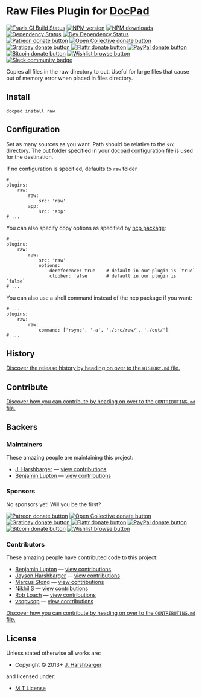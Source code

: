 # Raw Files Plugin for [DocPad](http://docpad.org)

<!-- BADGES/ -->

<span class="badge-travisci"><a href="http://travis-ci.org/docpad/docpad-plugin-raw" title="Check this project's build status on TravisCI"><img src="https://img.shields.io/travis/docpad/docpad-plugin-raw/master.svg" alt="Travis CI Build Status" /></a></span>
<span class="badge-npmversion"><a href="https://npmjs.org/package/docpad-plugin-raw" title="View this project on NPM"><img src="https://img.shields.io/npm/v/docpad-plugin-raw.svg" alt="NPM version" /></a></span>
<span class="badge-npmdownloads"><a href="https://npmjs.org/package/docpad-plugin-raw" title="View this project on NPM"><img src="https://img.shields.io/npm/dm/docpad-plugin-raw.svg" alt="NPM downloads" /></a></span>
<span class="badge-daviddm"><a href="https://david-dm.org/docpad/docpad-plugin-raw" title="View the status of this project's dependencies on DavidDM"><img src="https://img.shields.io/david/docpad/docpad-plugin-raw.svg" alt="Dependency Status" /></a></span>
<span class="badge-daviddmdev"><a href="https://david-dm.org/docpad/docpad-plugin-raw#info=devDependencies" title="View the status of this project's development dependencies on DavidDM"><img src="https://img.shields.io/david/dev/docpad/docpad-plugin-raw.svg" alt="Dev Dependency Status" /></a></span>
<br class="badge-separator" />
<span class="badge-patreon"><a href="https://patreon.com/bevry" title="Donate to this project using Patreon"><img src="https://img.shields.io/badge/patreon-donate-yellow.svg" alt="Patreon donate button" /></a></span>
<span class="badge-opencollective"><a href="https://opencollective.com/bevry" title="Donate to this project using Open Collective"><img src="https://img.shields.io/badge/open%20collective-donate-yellow.svg" alt="Open Collective donate button" /></a></span>
<span class="badge-gratipay"><a href="https://www.gratipay.com/bevry" title="Donate weekly to this project using Gratipay"><img src="https://img.shields.io/badge/gratipay-donate-yellow.svg" alt="Gratipay donate button" /></a></span>
<span class="badge-flattr"><a href="https://flattr.com/profile/balupton" title="Donate to this project using Flattr"><img src="https://img.shields.io/badge/flattr-donate-yellow.svg" alt="Flattr donate button" /></a></span>
<span class="badge-paypal"><a href="https://bevry.me/paypal" title="Donate to this project using Paypal"><img src="https://img.shields.io/badge/paypal-donate-yellow.svg" alt="PayPal donate button" /></a></span>
<span class="badge-bitcoin"><a href="https://bevry.me/bitcoin" title="Donate once-off to this project using Bitcoin"><img src="https://img.shields.io/badge/bitcoin-donate-yellow.svg" alt="Bitcoin donate button" /></a></span>
<span class="badge-wishlist"><a href="https://bevry.me/wishlist" title="Buy an item on our wishlist for us"><img src="https://img.shields.io/badge/wishlist-donate-yellow.svg" alt="Wishlist browse button" /></a></span>
<br class="badge-separator" />
<span class="badge-slackin"><a href="https://slack.bevry.me" title="Join this project's slack community"><img src="https://slack.bevry.me/badge.svg" alt="Slack community badge" /></a></span>

<!-- /BADGES -->


Copies all files in the raw directory to out.  Useful for large files that cause out of memory error when placed in files directory.


## Install

```
docpad install raw
```


## Configuration
Set as many sources as you want. Path should be relative to the `src` directory. The out folder specified in your [docpad configuration file](http://docpad.org/docs/config) is used for the destination.

If no configuration is specified, defaults to `raw` folder

```
# ...
plugins:
    raw:
        raw:
            src: 'raw'
        app:
            src: 'app'
# ...
```

You can also specify copy options as specified by [ncp package](https://github.com/AvianFlu/ncp):

```
# ...
plugins:
    raw:
        raw:
            src: 'raw'
            options:
                dereference: true    # default in our plugin is `true`
                clobber: false       # default in our plugin is `false`
# ...
```

You can also use a shell command instead of the ncp package if you want:

```
# ...
plugins:
    raw:
        raw:
            command: ['rsync', '-a', './src/raw/', './out/']
# ...
```


<!-- HISTORY/ -->

<h2>History</h2>

<a href="https://github.com/docpad/docpad-plugin-raw/blob/master/HISTORY.md#files">Discover the release history by heading on over to the <code>HISTORY.md</code> file.</a>

<!-- /HISTORY -->


<!-- CONTRIBUTE/ -->

<h2>Contribute</h2>

<a href="https://github.com/docpad/docpad-plugin-raw/blob/master/CONTRIBUTING.md#files">Discover how you can contribute by heading on over to the <code>CONTRIBUTING.md</code> file.</a>

<!-- /CONTRIBUTE -->


<!-- BACKERS/ -->

<h2>Backers</h2>

<h3>Maintainers</h3>

These amazing people are maintaining this project:

<ul><li><a href="https://github.com/hypercubed">J. Harshbarger</a> — <a href="https://github.com/docpad/docpad-plugin-raw/commits?author=hypercubed" title="View the GitHub contributions of J. Harshbarger on repository docpad/docpad-plugin-raw">view contributions</a></li>
<li><a href="http://balupton.com">Benjamin Lupton</a> — <a href="https://github.com/docpad/docpad-plugin-raw/commits?author=balupton" title="View the GitHub contributions of Benjamin Lupton on repository docpad/docpad-plugin-raw">view contributions</a></li></ul>

<h3>Sponsors</h3>

No sponsors yet! Will you be the first?

<span class="badge-patreon"><a href="https://patreon.com/bevry" title="Donate to this project using Patreon"><img src="https://img.shields.io/badge/patreon-donate-yellow.svg" alt="Patreon donate button" /></a></span>
<span class="badge-opencollective"><a href="https://opencollective.com/bevry" title="Donate to this project using Open Collective"><img src="https://img.shields.io/badge/open%20collective-donate-yellow.svg" alt="Open Collective donate button" /></a></span>
<span class="badge-gratipay"><a href="https://www.gratipay.com/bevry" title="Donate weekly to this project using Gratipay"><img src="https://img.shields.io/badge/gratipay-donate-yellow.svg" alt="Gratipay donate button" /></a></span>
<span class="badge-flattr"><a href="https://flattr.com/profile/balupton" title="Donate to this project using Flattr"><img src="https://img.shields.io/badge/flattr-donate-yellow.svg" alt="Flattr donate button" /></a></span>
<span class="badge-paypal"><a href="https://bevry.me/paypal" title="Donate to this project using Paypal"><img src="https://img.shields.io/badge/paypal-donate-yellow.svg" alt="PayPal donate button" /></a></span>
<span class="badge-bitcoin"><a href="https://bevry.me/bitcoin" title="Donate once-off to this project using Bitcoin"><img src="https://img.shields.io/badge/bitcoin-donate-yellow.svg" alt="Bitcoin donate button" /></a></span>
<span class="badge-wishlist"><a href="https://bevry.me/wishlist" title="Buy an item on our wishlist for us"><img src="https://img.shields.io/badge/wishlist-donate-yellow.svg" alt="Wishlist browse button" /></a></span>

<h3>Contributors</h3>

These amazing people have contributed code to this project:

<ul><li><a href="http://balupton.com">Benjamin Lupton</a> — <a href="https://github.com/docpad/docpad-plugin-raw/commits?author=balupton" title="View the GitHub contributions of Benjamin Lupton on repository docpad/docpad-plugin-raw">view contributions</a></li>
<li><a href="http://www.hypercubed.com">Jayson Harshbarger</a> — <a href="https://github.com/docpad/docpad-plugin-raw/commits?author=Hypercubed" title="View the GitHub contributions of Jayson Harshbarger on repository docpad/docpad-plugin-raw">view contributions</a></li>
<li><a href="http://circleci.com">Marcus Stong</a> — <a href="https://github.com/docpad/docpad-plugin-raw/commits?author=stongo" title="View the GitHub contributions of Marcus Stong on repository docpad/docpad-plugin-raw">view contributions</a></li>
<li><a href="https://github.com/nsonnad">Nikhil S</a> — <a href="https://github.com/docpad/docpad-plugin-raw/commits?author=nsonnad" title="View the GitHub contributions of Nikhil S on repository docpad/docpad-plugin-raw">view contributions</a></li>
<li><a href="http://robloach.net">Rob Loach</a> — <a href="https://github.com/docpad/docpad-plugin-raw/commits?author=RobLoach" title="View the GitHub contributions of Rob Loach on repository docpad/docpad-plugin-raw">view contributions</a></li>
<li><a href="https://github.com/vsopvsop">vsopvsop</a> — <a href="https://github.com/docpad/docpad-plugin-raw/commits?author=vsopvsop" title="View the GitHub contributions of vsopvsop on repository docpad/docpad-plugin-raw">view contributions</a></li></ul>

<a href="https://github.com/docpad/docpad-plugin-raw/blob/master/CONTRIBUTING.md#files">Discover how you can contribute by heading on over to the <code>CONTRIBUTING.md</code> file.</a>

<!-- /BACKERS -->


<!-- LICENSE/ -->

<h2>License</h2>

Unless stated otherwise all works are:

<ul><li>Copyright &copy; 2013+ <a href="https://github.com/hypercubed">J. Harshbarger</a></li></ul>

and licensed under:

<ul><li><a href="http://spdx.org/licenses/MIT.html">MIT License</a></li></ul>

<!-- /LICENSE -->
